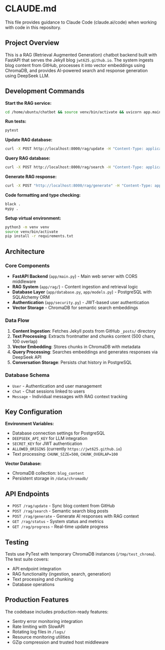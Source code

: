 # CLAUDE.md

This file provides guidance to Claude Code (claude.ai/code) when working with code in this repository.

## Project Overview

This is a RAG (Retrieval Augmented Generation) chatbot backend built with FastAPI that serves the Jekyll blog `jwt625.github.io`. The system ingests blog content from GitHub, processes it into vector embeddings using ChromaDB, and provides AI-powered search and response generation using DeepSeek LLM.

## Development Commands

**Start the RAG service:**
```bash
cd /home/ubuntu/chatbot && source venv/bin/activate && uvicorn app.main:app --host 0.0.0.0 --port 8000
```

**Run tests:**
```bash
pytest
```

**Update RAG database:**
```bash
curl -X POST http://localhost:8000/rag/update -H "Content-Type: application/json" -d '{"most_recent_only": true}'
```

**Query RAG database:**
```bash
curl -X POST http://localhost:8000/rag/search -H "Content-Type: application/json" -d '{"query": "What was discussed about quantum computing?", "limit": 3}'
```

**Generate RAG response:**
```bash
curl -X POST "http://localhost:8000/rag/generate" -H "Content-Type: application/json" -d '{"query": "What are the latest developments in quantum cryptography?", "context_limit": 3}'
```

**Code formatting and type checking:**
```bash
black .
mypy .
```

**Setup virtual environment:**
```bash
python3 -m venv venv
source venv/bin/activate
pip install -r requirements.txt
```

## Architecture

### Core Components
- **FastAPI Backend** (`app/main.py`) - Main web server with CORS middleware
- **RAG System** (`app/rag/`) - Content ingestion and retrieval logic
- **Database Layer** (`app/database.py`, `app/models.py`) - PostgreSQL with SQLAlchemy ORM
- **Authentication** (`app/security.py`) - JWT-based user authentication
- **Vector Storage** - ChromaDB for semantic search embeddings

### Data Flow
1. **Content Ingestion**: Fetches Jekyll posts from GitHub `_posts/` directory
2. **Text Processing**: Extracts frontmatter and chunks content (500 chars, 100 overlap)
3. **Vector Embedding**: Stores chunks in ChromaDB with metadata
4. **Query Processing**: Searches embeddings and generates responses via DeepSeek API
5. **Conversation Storage**: Persists chat history in PostgreSQL

### Database Schema
- `User` - Authentication and user management
- `Chat` - Chat sessions linked to users  
- `Message` - Individual messages with RAG context tracking

## Key Configuration

**Environment Variables:**
- Database connection settings for PostgreSQL
- `DEEPSEEK_API_KEY` for LLM integration
- `SECRET_KEY` for JWT authentication
- `ALLOWED_ORIGINS` (currently `https://jwt625.github.io`)
- Text processing: `CHUNK_SIZE=500`, `CHUNK_OVERLAP=100`

**Vector Database:**
- ChromaDB collection: `blog_content`
- Persistent storage in `/data/chromadb/`

## API Endpoints

- `POST /rag/update` - Sync blog content from GitHub
- `POST /rag/search` - Semantic search blog posts
- `POST /rag/generate` - Generate AI responses with RAG context
- `GET /rag/status` - System status and metrics
- `GET /rag/progress` - Real-time update progress

## Testing

Tests use PyTest with temporary ChromaDB instances (`/tmp/test_chroma`). The test suite covers:
- API endpoint integration
- RAG functionality (ingestion, search, generation)
- Text processing and chunking
- Database operations

## Production Features

The codebase includes production-ready features:
- Sentry error monitoring integration
- Rate limiting with SlowAPI
- Rotating log files in `/logs/`
- Resource monitoring utilities
- GZip compression and trusted host middleware